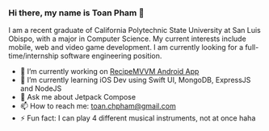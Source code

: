 ### Hi there, my name is Toan Pham 👋

<!--
**noatp/noatp** is a ✨ _special_ ✨ repository because its `README.md` (this file) appears on your GitHub profile.

Here are some ideas to get you started:-->

I am a recent graduate of California Polytechnic State University at San Luis Obispo, with a major in Computer Science. My current interests include mobile, web and video game development. I am currently looking for a full-time/internship software engineering position.

- 🔭 I’m currently working on [RecipeMVVM Android App](https://github.com/noatp/RecipeMVVMAndroidApp)
- 🌱 I’m currently learning iOS Dev using Swift UI, MongoDB, ExpressJS and NodeJS
- 💬 Ask me about Jetpack Compose
- 📫 How to reach me: toan.chpham@gmail.com
- ⚡ Fun fact: I can play 4 different musical instruments, not at once haha

